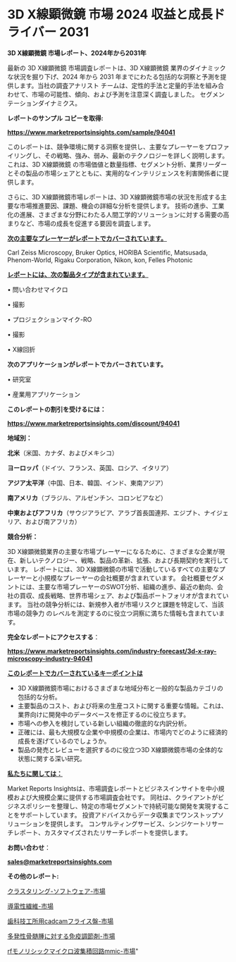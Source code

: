 # 3D X線顕微鏡 市場 2024 収益と成長ドライバー 2031

<strong>3D X線顕微鏡 市場レポート、2024年から2031年</strong>

最新の 3D X線顕微鏡 市場調査レポートは、3D X線顕微鏡 業界のダイナミックな状況を掘り下げ、2024 年から 2031 年までにわたる包括的な洞察と予測を提供します。当社の調査アナリスト チームは、定性的手法と定量的手法を組み合わせて、市場の可能性、傾向、および予測を注意深く調査しました。 セグメンテーションダイナミクス。



<strong>レポートのサンプル コピーを取得:</strong> <a href=https://www.marketreportsinsights.com/sample/94041>

<strong><u>https://www.marketreportsinsights.com/sample/94041</u></strong></a>

このレポートは、競争環境に関する洞察を提供し、主要なプレーヤーをプロファイリングし、その戦略、強み、弱み、最新のテクノロジーを詳しく説明します。 これは、3D X線顕微鏡 の市場価値と数量指標、セグメント分析、業界リーダーとその製品の市場シェアとともに、実用的なインテリジェンスを利害関係者に提供します。

さらに、3D X線顕微鏡市場レポートは、3D X線顕微鏡市場の状況を形成する主要な市場推進要因、課題、機会の詳細な分析を提供します。 技術の進歩、工業化の進展、さまざまな分野にわたる人間工学的ソリューションに対する需要の高まりなど、市場の成長を促進する要因を調査します。



<strong><u>次の主要なプレーヤーがレポートでカバーされています。</u></strong>

Carl Zeiss Microscopy, Bruker Optics, HORIBA Scientific, Matsusada, Phenom-World, Rigaku Corporation, Nikon, kon, Felles Photonic



<strong><u><b>レポートには、次の製品タイプが含まれています。</b></u></strong>

• 問い合わせマイクロ

• 撮影

• プロジェクションマイク-RO

• 撮影

• X線回折



<strong><b>次のアプリケーションがレポートでカバーされています。</b></strong>

• 研究室

• 産業用アプリケーション



<strong><b>このレポートの割引を受けるには：</b></strong><a href=https://www.marketreportsinsights.com/discount/94041>

<strong><u>https://www.marketreportsinsights.com/discount/94041</u></strong></a>



<strong>地域別：</strong>



<strong>北米</strong>（米国、カナダ、およびメキシコ）



<strong>ヨーロッパ</strong>（ドイツ、フランス、英国、ロシア、イタリア）



<strong>アジア太平洋</strong>（中国、日本、韓国、インド、東南アジア）



<strong>南アメリカ</strong>（ブラジル、アルゼンチン、コロンビアなど）



<strong>中東およびアフリカ</strong>（サウジアラビア、アラブ首長国連邦、エジプト、ナイジェリア、および南アフリカ）



<strong>競合分析：</strong>

3D X線顕微鏡業界の主要な市場プレーヤーになるために、さまざまな企業が現在、新しいテクノロジー、戦略、製品の革新、拡張、および長期契約を実行しています。 レポートには、3D X線顕微鏡の市場で活動しているすべての主要なプレーヤーと小規模なプレーヤーの会社概要が含まれています。 会社概要セグメントには、主要な市場プレーヤーのSWOT分析、組織の進歩、最近の動向、会社の買収、成長戦略、世界市場シェア、および製品ポートフォリオが含まれています。 当社の競争分析には、新規参入者が市場リスクと課題を特定して、当該市場の競争力 のレベルを測定するのに役立つ洞察に満ちた情報も含まれています。



<strong>完全なレポートにアクセスする</strong>：

<a href=https://www.marketreportsinsights.com/industry-forecast/3d-x-ray-microscopy-industry-94041>

<strong><u>https://www.marketreportsinsights.com/industry-forecast/3d-x-ray-microscopy-industry-94041</u></strong></a>



<strong><u><b>このレポートでカバーされているキーポイントは</b></u></strong>
<ul>
  <li>3D X線顕微鏡市場におけるさまざまな地域分布と一般的な製品カテゴリの包括的な分析。</li>
  <li>主要製品のコスト、および将来の生産コストに関する重要な情報。これは、業界向けに開発中のデータベースを修正するのに役立ちます。</li>
  <li>市場への参入を検討している新しい組織の徹底的な内訳分析。</li>
  <li>正確には、最も大規模な企業や中規模の企業は、市場内でどのように経済的成長を遂げているのでしょうか。</li>
  <li>製品の発売とレビューを選択するのに役立つ3D X線顕微鏡市場の全体的な状態に関する深い研究。</li>
</ul>


<strong><u><b>私たちに関しては：</b></u></strong>

Market Reports Insightsは、市場調査レポートとビジネスインサイトを中小規模および大規模企業に提供する市場調査会社です。 同社は、クライアントがビジネスポリシーを整理し、特定の市場セグメントで持続可能な開発を実現することをサポートしています。 投資アドバイスからデータ収集までワンストップソリューションを提供します。 コンサルティングサービス、シンジケートリサーチレポート、カスタマイズされたリサーチレポートを提供します。



<strong><b>お問い合わせ</b></strong>：

<a href=mailto:sales@marketreportsinsights.com>

<strong><u>sales@marketreportsinsights.com</u></strong></a>



<strong>その他のレポート:</strong>

<a href=https://www.linkedin.com/pulse/クラスタリング-ソフトウェア-市場-2023-swot-分析と成長率-2030-etxxf/>クラスタリング-ソフトウェア-市場</a>

<a href=https://www.linkedin.com/pulse/導電性繊維-市場-2023-最新の-cagr-および成長分析-2030-analytics-achievers-24-analysis-vbkuf/>導電性繊維-市場</a>

<a href=https://www.linkedin.com/pulse/歯科技工所用cadcamフライス盤-市場-2023-推進要因と成長機会-pkqaf/>歯科技工所用cadcamフライス盤-市場</a>

<a href=https://www.linkedin.com/pulse/多発性骨髄腫に対する免疫調節剤-市場-2023-swot-分析と成長率-e52if/>多発性骨髄腫に対する免疫調節剤-市場</a>

<a href=https://www.linkedin.com/pulse/rfモノリシックマイクロ波集積回路mmic-市場-2023-競争分析と事業成長-prfef/>rfモノリシックマイクロ波集積回路mmic-市場</a>"
